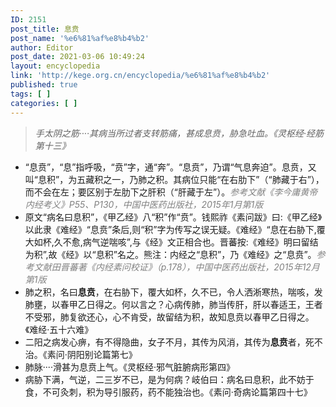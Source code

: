 ```yaml
---
ID: 2151
post_title: 息贲
post_name: '%e6%81%af%e8%b4%b2'
author: Editor
post_date: 2021-03-06 10:49:24
layout: encyclopedia
link: 'http://kege.org.cn/encyclopedia/%e6%81%af%e8%b4%b2'
published: true
tags: [ ]
categories: [ ]
---
```

<blockquote><em>手太阴之筋····其病当所过者支转筋痛，甚成息贲，胁急吐血。《灵枢经·经筋第十三》</em></blockquote>
<ul>
 	<li>“息贲”，“息”指呼吸，“贲”字，通“奔”。“息贲”，乃谓“气息奔迫”。息贲，又叫“息积”，为五藏积之一，乃肺之积。其病位只能“在右肋下”（“肺藏于右”），而不会在左；要区别于左肋下之肝积（“肝藏于左”）。<span style="color: #808080;"><em>参考文献《李今庸黄帝内经考义》P55、P130，中国中医药出版社，2015年1月第1版</em></span></li>
 	<li>原文“病名曰息积”，《甲乙经》八“积”作“贲”。钱熙祚《素问跋》曰:《甲乙经》以此隶《难经》“息贲”条后,则“积”字为传写之误无疑。《难经》“息在右胁下,覆大如杯,久不愈,病气逆喘咳”,与《经》文正相合也。晋蕃按:《难经》明曰留结为积”,故《经》以“息积”名之。熊注：内经之“息积”，乃《难经》之“息贲”。<span style="color: #808080;"><em>参考文献田晋蕃著《内经素问校证》（p.178），中国中医药出版社，2015年12月第1版</em></span></li>
 	<li>肺之积，名曰<strong>息贲</strong>，在右胁下，覆大如杯，久不已，令人洒淅寒热，喘咳，发肺壅，以春甲乙日得之。何以言之？心病传肺，肺当传肝，肝以春适王，王者不受邪，肺复欲还心，心不肯受，故留结为积，故知息贲以春甲乙日得之。《难经·五十六难》</li>
 	<li>二阳之病发心痹，有不得隐曲，女子不月，其传为风消，其传为<strong>息贲</strong>者，死不治。《素问·阴阳别论篇第七》</li>
 	<li>肺脉····滑甚为息贲上气。《灵枢经·邪气脏腑病形第四》</li>
 	<li>病胁下满，气逆，二三岁不已，是为何病？岐伯曰：病名曰息积，此不妨于食，不可灸刺，积为导引服药，药不能独治也。《素问·奇病论篇第四十七》</li>
</ul>